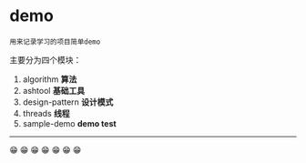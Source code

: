 # demo
~~~~
用来记录学习的项目简单demo
~~~~

主要分为四个模块：
1. algorithm **算法**
2. ashtool **基础工具**
3. design-pattern **设计模式**
4. threads **线程**
5. sample-demo **demo test** 

<hr/>

😁 😁 😁 😁 😁 😁 😁

